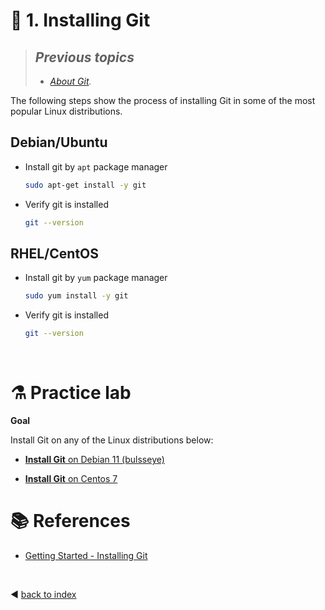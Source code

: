 # :book: 1. Installing Git

> ## _Previous topics_
> - _[About Git](../documents/00_about_git.md)._

The following steps show the process of installing Git in some of the most popular Linux distributions.

## Debian/Ubuntu
- Install git by `apt` package manager

  ```bash
  sudo apt-get install -y git
  ```

- Verify git is installed

  ```bash
  git --version
  ```

## RHEL/CentOS

- Install git by `yum` package manager

  ```bash
  sudo yum install -y git
  ```

- Verify git is installed

  ```bash
  git --version
  ```

<br />

# :alembic: Practice lab

**Goal**

Install Git on any of the Linux distributions below:

- [**Install Git** on Debian 11 (bulsseye)](../labs/lab_01_installing_git_on_debian.md)

- [**Install Git** on Centos 7](../labs/lab_02_installing_git_on_centos.md)

# :books: References
- [Getting Started - Installing Git](https://git-scm.com/book/en/v2/Getting-Started-Installing-Git)

<br />

:arrow_backward: [back to index](../README)
